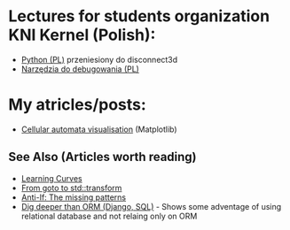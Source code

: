 # Lectures for students organization KNI Kernel (Polish):
- [Python (PL)](https://github.com/disconnect3d/kni-kernel-python-course "Kurs Pythona 3") przeniesiony do disconnect3d
- [Narzędzia do debugowania (PL)](https://github.com/Alexander3/articles/blob/master/Narz%C4%99dzia%20do%20debugowania/Debugging.md "Narzędzia do debugowania")

# My atricles/posts:
- [Cellular automata visualisation](https://sunscrapers.com/blog/data-visualization-in-python-cellular-automata) (Matplotlib)


## See Also (Articles worth reading)
- [Learning Curves](https://github.com/Dobiasd/articles/blob/master/programming_language_learning_curves.md "Dobiasd's Learning Curves")
- [From goto to std::transform](https://github.com/Dobiasd/articles/blob/master/from_goto_to_std-transform.md "Dobiasd's From goto to std::transform")
- [Anti-If: The missing patterns](http://code.joejag.com/2016/anti-if-the-missing-patterns.html "How to prevent too many ifs")
- [Dig deeper than ORM (Django, SQL)](https://github.com/PyConPL/Book/blob/master/2015/presentations/condemned_to_reinvent_sql/text.md) - Shows some adventage of using relational database and not relaing only on ORM
